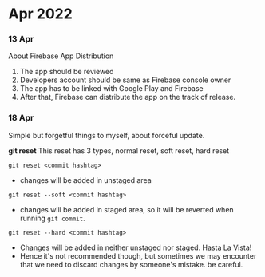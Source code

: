 # Apr 2022
### 13 Apr
About Firebase App Distribution
1. The app should be reviewed
2. Developers account should be same as Firebase console owner
3. The app has to be linked with Google Play and Firebase
4. After that, Firebase can distribute the app on the track of release.


### 18 Apr
Simple but forgetful things to myself, about forceful update.

**git reset**
This reset has 3 types, normal reset, soft reset, hard reset

`git reset <commit hashtag>`
* changes will be added in unstaged area

`git reset --soft <commit hashtag>`
* changes will be added in staged area, so it will be reverted when running `git commit`.

`git reset --hard <commit hashtag>`
* Changes will be added in neither unstaged nor staged. Hasta La Vista! 
* Hence it's not recommended though, but sometimes we may encounter that we need to discard changes by someone's mistake. be careful.

